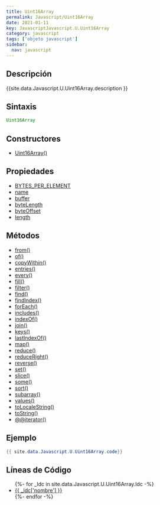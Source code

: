 ```yaml
---
title: Uint16Array
permalink: Javascript/Uint16Array
date: 2021-01-11
key: JavascriptJavascript.U.Uint16Array
category: javascript
tags: ['objeto javascript']
sidebar: 
  nav: javascript
---
```


## Descripción
{{site.data.Javascript.U.Uint16Array.description }}

## Sintaxis
~~~javascript
Uint16Array
~~~

## Constructores
* [Uint16Array()](/Javascript/Uint16Array/Uint16Array/)

## Propiedades
* [BYTES_PER_ELEMENT](/Javascript/Uint16Array/BYTES_PER_ELEMENT)
* [name](/Javascript/Uint16Array/name)
* [buffer](/Javascript/Uint16Array/buffer)
* [byteLength](/Javascript/Uint16Array/byteLength)
* [byteOffset](/Javascript/Uint16Array/byteOffset)
* [length](/Javascript/Uint16Array/length)

## Métodos
* [from()](/Javascript/Uint16Array/from)
* [of()](/Javascript/Uint16Array/of)
* [copyWithin()](/Javascript/Uint16Array/copyWithin)
* [entries()](/Javascript/Uint16Array/entries)
* [every()](/Javascript/Uint16Array/every)
* [fill()](/Javascript/Uint16Array/fill)
* [filter()](/Javascript/Uint16Array/filter)
* [find()](/Javascript/Uint16Array/find)
* [findIndex()](/Javascript/Uint16Array/findIndex)
* [forEach()](/Javascript/Uint16Array/forEach)
* [includes()](/Javascript/Uint16Array/includes)
* [indexOf()](/Javascript/Uint16Array/indexOf)
* [join()](/Javascript/Uint16Array/join)
* [keys()](/Javascript/Uint16Array/keys)
* [lastIndexOf()](/Javascript/Uint16Array/lastIndexOf)
* [map()](/Javascript/Uint16Array/map)
* [reduce()](/Javascript/Uint16Array/reduce)
* [reduceRight()](/Javascript/Uint16Array/reduceRight)
* [reverse()](/Javascript/Uint16Array/reverse)
* [set()](/Javascript/Uint16Array/set)
* [slice()](/Javascript/Uint16Array/slice)
* [some()](/Javascript/Uint16Array/some)
* [sort()](/Javascript/Uint16Array/sort)
* [subarray()](/Javascript/Uint16Array/subarray)
* [values()](/Javascript/Uint16Array/values)
* [toLocaleString()](/Javascript/Uint16Array/toLocaleString)
* [toString()](/Javascript/Uint16Array/toString)
* [@@iterator()](/Javascript/Uint16Array/@@iterator)

## Ejemplo
~~~java
{{ site.data.Javascript.U.Uint16Array.code}}
~~~

## Líneas de Código
<ul>
{%- for _ldc in site.data.Javascript.U.Uint16Array.ldc -%}
   <li>
       <a href="{{_ldc['url'] }}">{{ _ldc['nombre'] }}</a>
   </li>
{%- endfor -%}
</ul>
